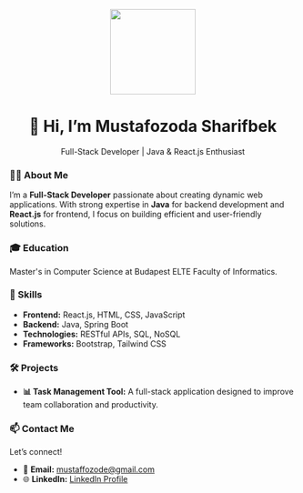 <!-- Banner -->
<p align="center">
  <img src="https://avatars.githubusercontent.com/u/129182857?v=4" width="150px">
</p>

<!-- Introduction -->
<h1 align="center">👋 Hi, I’m Mustafozoda Sharifbek</h1>
<p align="center">Full-Stack Developer | Java & React.js Enthusiast</p>

<!-- About Me -->
### 👨‍💻 About Me
I’m a **Full-Stack Developer** passionate about creating dynamic web applications. With strong expertise in **Java** for backend development and **React.js** for frontend, I focus on building efficient and user-friendly solutions.

<!-- Education -->
### 🎓 Education
Master's in Computer Science at Budapest ELTE Faculty of Informatics.

<!-- Skills -->
### 💼 Skills
- **Frontend:** React.js, HTML, CSS, JavaScript
- **Backend:** Java, Spring Boot
- **Technologies:** RESTful APIs, SQL, NoSQL
- **Frameworks:** Bootstrap, Tailwind CSS

<!-- Projects -->
### 🛠️ Projects
- **📊 Task Management Tool:** A full-stack application designed to improve team collaboration and productivity.

<!-- Contact Me -->
### 📫 Contact Me
Let’s connect!
- 📧 **Email:** [mustaffozode@gmail.com](mailto:mustafozodashq888@gmail.com)
- 🌐 **LinkedIn:** [LinkedIn Profile](https://www.linkedin.com/in/mustafozoda-sharifbek-78a265274)
